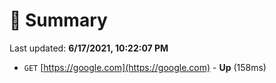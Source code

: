 # 📖 Summary
Last updated: **6/17/2021, 10:22:07 PM**

- `GET` [https://google.com](https://google.com) - **Up** (158ms)
